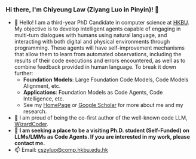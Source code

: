 ### Hi there, I'm Chiyeung Law (Ziyang Luo in Pinyin)! 👋

- 🔭 Hello! I am a third-year PhD Candidate in computer science at [HKBU](https://www.hkbu.edu.hk/). My objective is to develop intelligent agents capable of engaging in multi-turn dialogues with humans using natural language, and interacting with both digital and physical environments through programming. These agents will have self-improvement mechanisms that allow them to learn from automated observations, including the results of their code executions and errors encountered, as well as to combine feedback provided in human language. To break it down further:
  - **Foundation Models**: Large Foundation Code Models, Code Models Alignment, etc.
  - **Applications**: Foundation Models as Code Agents, Code Intelligence, etc.
  - See my [HomePage](https://chiyeunglaw.github.io/) or [Google Scholar](https://scholar.google.com/citations?hl=en&user=VI8NeJEAAAAJ&scilu=&scisig=AMD79ooAAAAAYMxBgnK7-PSdKhN-kFGySA7spa0QvNeW&gmla=AJsN-F4V5zVUeu6rTTWvE8PpY6M4iw95YCKPXt5NWqsXf5IciUgulOtAZOnsaDhSAH_lVmNmjwT2_cC7zWB6CRW5VTa5SGglj22ioALIJecqjCQTc7Bg6gc&sciund=10080338056986852116) for more about me and my research.
- 🌱 I am proud of being the co-first author of the well-known code LLM, [WizardCoder](https://arxiv.org/abs/2306.08568).
- 🤔 **I am seeking a place to be a visiting Ph.D. student (Self-Funded) on LLMs/LMMs as Code Agents. If you are interested in my work, please contact me.**
- 📫 Email: [cszyluo@comp.hkbu.edu.hk](mailto:cszyluo@comp.hkbu.edu.hk)
